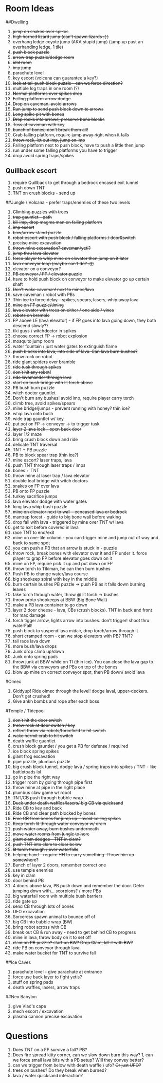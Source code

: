 # Room Ideas
##Dwelling
1. ~~jump on snakes over spikes~~
1. ~~high horned lizard jump (can't spawn lizards :( )~~
1. overhang ledge coyote jump (AKA stupid jump) (jump up past an overhanding ledge, 1 tile)
1. ~~push block puzzle~~
1. ~~arrow trap puzzle/dodge room~~
1. ~~idol room~~
1. ~~imp jump~~
1. parachute level
1. key escort (volcana can guarantee a key?)
1. ~~look at tall push block puzzle - can we force direction?~~
1. multiple log traps in one room (?)
1. ~~Normal platforms over spikes drop~~
1. ~~Falling platform arrow dodge~~
1. ~~Drop on caveman, avoid arrows~~
1. ~~Run jump to send push block down to arrows~~
1. ~~Long spike pit with bones~~
1. ~~Drop rocks into arrows, preserve bone blocks~~
1. ~~Toss at caveman with key~~
1. ~~bunch of bones, don't break them all!~~
1. ~~Grab falling platform, require jump away right when it falls~~
1. ~~throw rock, let out imp, jump on imp~~
1. Falling platform next to push block, have to push a little then jump
1. run under some falling platforms you have to trigger
1. drop avoid spring traps/spikes

## Quillback escort
1. require Quillback to get through a bedrock encased exit tunnel
1. push down TNT
1. TNT on crush blocks - send up

##Jungle / Volcana - prefer traps/enemies of these two levels
1. ~~Climbing puzzles with trees~~
1. ~~trap gauntlet - path~~
1. ~~kill imp, drop magma man on falling platform~~
1. ~~imp escort~~
1. ~~bow/arrow stand puzzle~~
1. ~~robot escort with push block / falling platforms / door&switch~~
1. ~~precise mine excavation~~
1. ~~throw mine excavation? caveman/yeti?~~
1. ~~jump thru lava elevator~~
1. ~~force player to whip mine on elevator then jump on it later~~
1. ~~lava conveyor loop (maybe can't do? :())~~
1. ~~elevator on a conveyor?~~
1. ~~PB conveyor / FP / elevator puzzle~~
1.   have to hold push block on conveyor to make elevator go up certain shaft
1. ~~Don't wake caveman! next to mines/lava~~
1. save caveman / robot with PBs
1. ~~Thin ice to force delay - spikes, spears, lasers, whip away lava~~
1. ~~mine on FP puzzle/timing~~
1. ~~lava elevator with trees on either / one side / vines~~
1. ~~robots on bramble~~
1. FP above LE (lava elevator) - if FP goes into lava going down, they both descend slowly??
1. tiki guys / witchdoctor in spikes
1. choose correct FP -> robot explosion
1. mosquito jump room
1. water fountain / just water gates to extinguish flame
1. ~~push blocks into lava, into side of lava. Can lava burn bushes?~~
1. throw rock on robot
1. ride giant spiders over bramble
1. ~~ride tusk through spikes~~
1. ~~don't hit any robot!~~
1. ~~ride lavamander through lava~~
1. ~~start on bush bridge with lit torch above~~
1. PB bush burn puzzle
1. witch doctor gauntlet
1. Don't burn any bushes! avoid imp, require player carry torch
1. climb tree, avoid spikes/spears
1. mine bridge/jumps - prevent running with honey? thin ice?
1. whip lava onto bush
1. wide trap gauntlet w/ key
1. put pot on FP -> conveyor -> to trigger tusk
1. ~~layer 2 lava lock - open back door~~
1. layer 1/2 maze
1. bring crush block down and ride
1. delicate TNT traversal
1. TNT + PB puzzle
1. PB to block spear trap (thin ice?)
1. mine escort? laser traps, lava
1. push TNT through laser traps / imps
1. bones + TNT
1. throw mine at laser trap / lava elevator
1. double leaf bridge with witch doctors
1. snakes on FP over lava
1. PB onto FP puzzle
1. turkey sacrifice jumps
1. lava elevator dodge with water gates
1. long lava whip bush puzzle
1. ~~mine on elevator next to wall - eencased lava or bedrock~~
1. mantrap forest - guide to big bone wall before waking
1. drop fall with lava - triggered by mine over TNT w/ lava
1. get to exit before covered in lava
1. race TNT to end/exit
1. mine on one-tile column - you can trigger mine and jump out of way and back to same spot
1. you can push a PB that an arrow is stuck in - puzzle
1. throw rock, break bones with elevator over it and FP under it. force player to grap FP before elevator goes down on it
1. mine on FP, require pick it up and put down on FP
1. throw torch to Tikiman, he can then burn bushes
1. Push PB to change water/lava course
1. big shopkeep spiral with key in the middle
1. burn certain bushes PB puzzle -> push PB as it falls down burning leaves
1. take torch through water, throw @ lit torch -> bushes
1. throw proto shopkeeps at BBW (Big Bone Wall)
1. make a PB lava container to go down
1. layer 2 door cheese - lava, CBs (crush blocks). TNT in back and front for max damage
1. torch tigger arrow, lights arrow into bushes. don't trigger! shoot thru waterFall!
1. push block to suspend lava midair, drop torch/arrow through it
1. short cramped room - can we stop elevators with PB? TNT?
1. tall race lava down
1. more bush/lava drops
1. Junk drop climb up/down
1. Junk onto spring pads
1. throw junk at BBW while on TI (thin ice). You can close the lava gap to the BBW via conveyors and PBs on top of the bones
1. blow up mine on correct conveyor spot, then PB down/ avoid lava

#Olmec
1. Giddyup! Ride olmec through the level! dodge laval, upper-deckers. Don't get crushed!
1. Give ankh bombs and rope after each boss 

#Temple / Tidepool
1. ~~don't hit the door switch~~
1. ~~throw rock at door switch / key~~
1. ~~reflect throw via robots/forcefield to hit switch~~
1. ~~wake hermit crab to hit switch~~
1. death waffle guantlet
1. crush block gauntlet / you get a PB for defense / required
1. ice block spring spikes
1. giant frog excavation
1. pipe puzzle, plumbus puzzle
1. big crush block tunnel, dodge lava / spring traps into spikes / TNT - like battletoads lol
1. go in pipe the right way
1. trigger room by going through pipe first
1. throw mine at pipe in the right place
1. plumbus claw game w/ robot
1. TNT/CB push through bubble wrap
1. ~~Duck under death waffles/lasers/ big CB via quicksand~~
1. Ride CB to key and back
1. Ride CB and clear path blocked by bones
1. ~~Free CB from bones for jump up - avoid ceiling spikes~~
1. ~~Keep torch lit through water conveyor w/ drain~~
1. ~~push water away, burn bushes underneath~~
1. ~~move water rooms from jungle to here~~
1. ~~giant clam dodges - TNT in clam?~~
1. ~~push TNT into clam to clear below~~
1. ~~lit torch through / over waterfalls~~
1. ~~helping hand - require HH to carry something. Throw him up somewhere?~~
1. Bunch of layer 2 doors, remember correct one
1. use temple enemies
1. key in clam
1. door behind PB
1. 4 doors above lava, PB push down and remember the door. Deter jumping down with... scorpions? / more PBs
1. big waterfall room wih multiple bush barriers
1. ride gate up
1. send CB through lots of bones
1. UFO excavation
1. Sorceress spawn animal to bounce off of
1. big CB into bubble wrap (BW)
1. bring robot across with CB
1. break out CB & run away - need to get behind CB to progress
1. mine in lava, throw body on it to set off
1. ~~clam on PB puzzle? start on BW? Drop Clam, kill it with BW?~~
1. ride PB on conveyor through lava
1. make water bucket for TNT to survive fall

##Ice Caves
1. parachute level - give parachute at entrance
1. force use back layer to fight yetis?
1. stuff on spring pads
1. death waffles, lasers, arrow traps

##Neo Babylon
1. give Vlad's cape
1. mech escort / excavation
1. plasma cannon precise excavation

# Questions
1. Does TNT on a FP survive a fall? PB?
1. Does fire spread kitty corner, can we slow down burn this way?
1, can we force small lava bits with a PB setup? Will they convey better?
1. can we trigger from below with death waffle / ufo? ~~Or just UFO?~~
1. trees on bushes? Do they break when burned?
1. lava / water quicksand interaction?